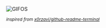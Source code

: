 <div align="justify">
<picture>
    <source media="(prefers-color-scheme: dark)" srcset="https://i.ibb.co/BLdyYZf/output-gif.gif">
    <source media="(prefers-color-scheme: light)" srcset="https://i.ibb.co/BLdyYZf/output-gif.gif">
    <img alt="GIFOS" src="https://i.ibb.co/BLdyYZf/output-gif.gif">
</picture>

<sub><i>inspired from [x0rzavi/github-readme-terminal](https://github.com/x0rzavi/github-readme-terminal)</i></sub>

</div>

<!-- Image deletion URL: https://ibb.co/v1g3MPc/bbe7d34a098955fe923836dab00606cf -->